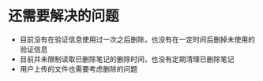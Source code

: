 # 还需要解决的问题
  - 目前没有在验证信息使用过一次之后删除，也没有在一定时间后删掉未使用的验证信息
  - 目前并未限制读取已删除笔记的删除时间，也没有定期清理已删除笔记 
  - 用户上传的文件也需要考虑删除的问题